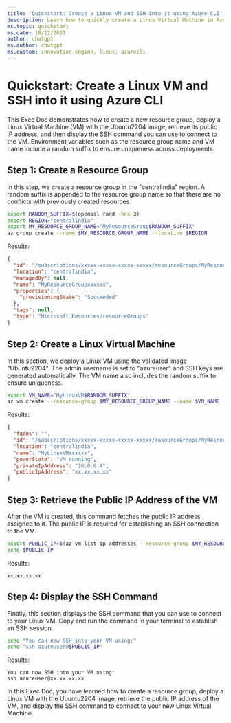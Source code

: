 ```yaml
---
title: 'Quickstart: Create a Linux VM and SSH into it using Azure CLI'
description: Learn how to quickly create a Linux Virtual Machine in Azure using the Ubuntu2204 image, retrieve its public IP address, and display the SSH command to connect to the VM.
ms.topic: quickstart
ms.date: 10/12/2023
author: chatgpt
ms.author: chatgpt
ms.custom: innovation-engine, linux, azurecli
---
```


# Quickstart: Create a Linux VM and SSH into it using Azure CLI

This Exec Doc demonstrates how to create a new resource group, deploy a Linux Virtual Machine (VM) with the Ubuntu2204 image, retrieve its public IP address, and then display the SSH command you can use to connect to the VM. Environment variables such as the resource group name and VM name include a random suffix to ensure uniqueness across deployments.

## Step 1: Create a Resource Group

In this step, we create a resource group in the "centralindia" region. A random suffix is appended to the resource group name so that there are no conflicts with previously created resources.

```bash
export RANDOM_SUFFIX=$(openssl rand -hex 3)
export REGION="centralindia"
export MY_RESOURCE_GROUP_NAME="MyResourceGroup$RANDOM_SUFFIX"
az group create --name $MY_RESOURCE_GROUP_NAME --location $REGION
```

Results:

<!-- expected_similarity=0.3 -->

```JSON
{
  "id": "/subscriptions/xxxxx-xxxxx-xxxxx-xxxxx/resourceGroups/MyResourceGroupxxxxxx",
  "location": "centralindia",
  "managedBy": null,
  "name": "MyResourceGroupxxxxxx",
  "properties": {
    "provisioningState": "Succeeded"
  },
  "tags": null,
  "type": "Microsoft.Resources/resourceGroups"
}
```

## Step 2: Create a Linux Virtual Machine

In this section, we deploy a Linux VM using the validated image "Ubuntu2204". The admin username is set to "azureuser" and SSH keys are generated automatically. The VM name also includes the random suffix to ensure uniqueness.

```bash
export VM_NAME="MyLinuxVM$RANDOM_SUFFIX"
az vm create --resource-group $MY_RESOURCE_GROUP_NAME --name $VM_NAME --image Ubuntu2204 --admin-username azureuser --generate-ssh-keys
```

Results:

<!-- expected_similarity=0.3 -->

```JSON
{
  "fqdns": "",
  "id": "/subscriptions/xxxxx-xxxxx-xxxxx-xxxxx/resourceGroups/MyResourceGroupxxxxxx/providers/Microsoft.Compute/virtualMachines/MyLinuxVMxxxxxx",
  "location": "centralindia",
  "name": "MyLinuxVMxxxxxx",
  "powerState": "VM running",
  "privateIpAddress": "10.0.0.4",
  "publicIpAddress": "xx.xx.xx.xx"
}
```

## Step 3: Retrieve the Public IP Address of the VM

After the VM is created, this command fetches the public IP address assigned to it. The public IP is required for establishing an SSH connection to the VM.

```bash
export PUBLIC_IP=$(az vm list-ip-addresses --resource-group $MY_RESOURCE_GROUP_NAME --name $VM_NAME --query "[].virtualMachine.network.publicIpAddresses[*].ipAddress" -o tsv)
echo $PUBLIC_IP
```

Results:

<!-- expected_similarity=0.3 -->

```text
xx.xx.xx.xx
```

## Step 4: Display the SSH Command

Finally, this section displays the SSH command that you can use to connect to your Linux VM. Copy and run the command in your terminal to establish an SSH session.

```bash
echo "You can now SSH into your VM using:"
echo "ssh azureuser@$PUBLIC_IP"
```

Results:

<!-- expected_similarity=0.3 -->

```text
You can now SSH into your VM using:
ssh azureuser@xx.xx.xx.xx
```

In this Exec Doc, you have learned how to create a resource group, deploy a Linux VM with the Ubuntu2204 image, retrieve the public IP address of the VM, and display the SSH command to connect to your new Linux Virtual Machine.